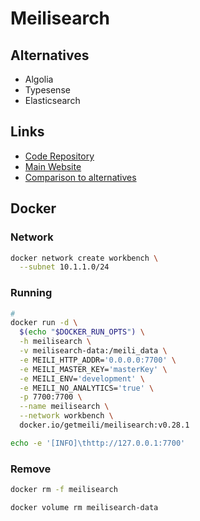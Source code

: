 # Meilisearch

<!--
https://github.com/ElektronPlus/school-website
https://github.com/Okampus/okampus
-->

## Alternatives

- Algolia
- Typesense
- Elasticsearch

## Links

- [Code Repository](https://github.com/meilisearch/meilisearch)
- [Main Website](https://meilisearch.com/)
- [Comparison to alternatives](https://docs.meilisearch.com/learn/what_is_meilisearch/comparison_to_alternatives.html#comparison-table)

## Docker

### Network

```sh
docker network create workbench \
  --subnet 10.1.1.0/24
```

### Running

```sh
#
docker run -d \
  $(echo "$DOCKER_RUN_OPTS") \
  -h meilisearch \
  -v meilisearch-data:/meili_data \
  -e MEILI_HTTP_ADDR='0.0.0.0:7700' \
  -e MEILI_MASTER_KEY='masterKey' \
  -e MEILI_ENV='development' \
  -e MEILI_NO_ANALYTICS='true' \
  -p 7700:7700 \
  --name meilisearch \
  --network workbench \
  docker.io/getmeili/meilisearch:v0.28.1
```

<!--
https://github.com/meilisearch/meilisearch/blob/main/meilisearch-http/src/option.rs
-->

```sh
echo -e '[INFO]\thttp://127.0.0.1:7700'
```

### Remove

```sh
docker rm -f meilisearch

docker volume rm meilisearch-data
```
